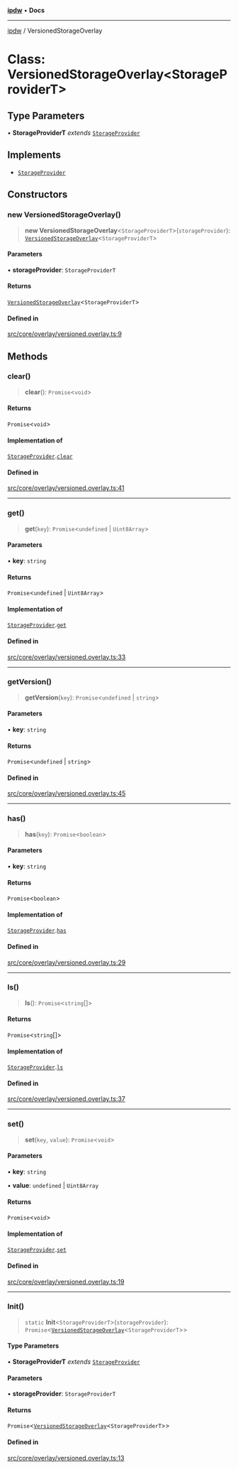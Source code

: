 [**ipdw**](../README.md) • **Docs**

***

[ipdw](../globals.md) / VersionedStorageOverlay

# Class: VersionedStorageOverlay\<StorageProviderT\>

## Type Parameters

• **StorageProviderT** *extends* [`StorageProvider`](../interfaces/StorageProvider.md)

## Implements

- [`StorageProvider`](../interfaces/StorageProvider.md)

## Constructors

### new VersionedStorageOverlay()

> **new VersionedStorageOverlay**\<`StorageProviderT`\>(`storageProvider`): [`VersionedStorageOverlay`](VersionedStorageOverlay.md)\<`StorageProviderT`\>

#### Parameters

• **storageProvider**: `StorageProviderT`

#### Returns

[`VersionedStorageOverlay`](VersionedStorageOverlay.md)\<`StorageProviderT`\>

#### Defined in

[src/core/overlay/versioned.overlay.ts:9](https://github.com/ansi-code/ipdw/blob/ddce49f30075d034810cb5fb58d4bd8d0a9b98e6/src/core/overlay/versioned.overlay.ts#L9)

## Methods

### clear()

> **clear**(): `Promise`\<`void`\>

#### Returns

`Promise`\<`void`\>

#### Implementation of

[`StorageProvider`](../interfaces/StorageProvider.md).[`clear`](../interfaces/StorageProvider.md#clear)

#### Defined in

[src/core/overlay/versioned.overlay.ts:41](https://github.com/ansi-code/ipdw/blob/ddce49f30075d034810cb5fb58d4bd8d0a9b98e6/src/core/overlay/versioned.overlay.ts#L41)

***

### get()

> **get**(`key`): `Promise`\<`undefined` \| `Uint8Array`\>

#### Parameters

• **key**: `string`

#### Returns

`Promise`\<`undefined` \| `Uint8Array`\>

#### Implementation of

[`StorageProvider`](../interfaces/StorageProvider.md).[`get`](../interfaces/StorageProvider.md#get)

#### Defined in

[src/core/overlay/versioned.overlay.ts:33](https://github.com/ansi-code/ipdw/blob/ddce49f30075d034810cb5fb58d4bd8d0a9b98e6/src/core/overlay/versioned.overlay.ts#L33)

***

### getVersion()

> **getVersion**(`key`): `Promise`\<`undefined` \| `string`\>

#### Parameters

• **key**: `string`

#### Returns

`Promise`\<`undefined` \| `string`\>

#### Defined in

[src/core/overlay/versioned.overlay.ts:45](https://github.com/ansi-code/ipdw/blob/ddce49f30075d034810cb5fb58d4bd8d0a9b98e6/src/core/overlay/versioned.overlay.ts#L45)

***

### has()

> **has**(`key`): `Promise`\<`boolean`\>

#### Parameters

• **key**: `string`

#### Returns

`Promise`\<`boolean`\>

#### Implementation of

[`StorageProvider`](../interfaces/StorageProvider.md).[`has`](../interfaces/StorageProvider.md#has)

#### Defined in

[src/core/overlay/versioned.overlay.ts:29](https://github.com/ansi-code/ipdw/blob/ddce49f30075d034810cb5fb58d4bd8d0a9b98e6/src/core/overlay/versioned.overlay.ts#L29)

***

### ls()

> **ls**(): `Promise`\<`string`[]\>

#### Returns

`Promise`\<`string`[]\>

#### Implementation of

[`StorageProvider`](../interfaces/StorageProvider.md).[`ls`](../interfaces/StorageProvider.md#ls)

#### Defined in

[src/core/overlay/versioned.overlay.ts:37](https://github.com/ansi-code/ipdw/blob/ddce49f30075d034810cb5fb58d4bd8d0a9b98e6/src/core/overlay/versioned.overlay.ts#L37)

***

### set()

> **set**(`key`, `value`): `Promise`\<`void`\>

#### Parameters

• **key**: `string`

• **value**: `undefined` \| `Uint8Array`

#### Returns

`Promise`\<`void`\>

#### Implementation of

[`StorageProvider`](../interfaces/StorageProvider.md).[`set`](../interfaces/StorageProvider.md#set)

#### Defined in

[src/core/overlay/versioned.overlay.ts:19](https://github.com/ansi-code/ipdw/blob/ddce49f30075d034810cb5fb58d4bd8d0a9b98e6/src/core/overlay/versioned.overlay.ts#L19)

***

### Init()

> `static` **Init**\<`StorageProviderT`\>(`storageProvider`): `Promise`\<[`VersionedStorageOverlay`](VersionedStorageOverlay.md)\<`StorageProviderT`\>\>

#### Type Parameters

• **StorageProviderT** *extends* [`StorageProvider`](../interfaces/StorageProvider.md)

#### Parameters

• **storageProvider**: `StorageProviderT`

#### Returns

`Promise`\<[`VersionedStorageOverlay`](VersionedStorageOverlay.md)\<`StorageProviderT`\>\>

#### Defined in

[src/core/overlay/versioned.overlay.ts:13](https://github.com/ansi-code/ipdw/blob/ddce49f30075d034810cb5fb58d4bd8d0a9b98e6/src/core/overlay/versioned.overlay.ts#L13)

